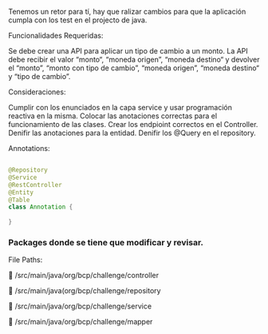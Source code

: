 Tenemos un retor para tí, hay que ralizar cambios para que la aplicación cumpla con los test en el projecto de java.

Funcionalidades Requeridas:

Se debe crear una API para aplicar un tipo de cambio a un monto. La API debe recibir el valor “monto“, “moneda origen”,
“moneda destino“ y devolver el “monto”, “monto con tipo de cambio”, “moneda origen”, “moneda destino“ y “tipo de
cambio”.

Consideraciones:

Cumplir con los enunciados en la capa service y usar programación reactiva en la misma. Colocar las anotaciones
correctas para el funcionamiento de las clases. Crear los endpioint correctos en el Controller. Denifir las anotaciones
para la entidad. Denifir los @Query en el repository.

Annotations:

```java

@Repository
@Service
@RestController
@Entity
@Table
class Annotation {
    
}
```

### Packages donde se tiene que modificar y revisar.

File Paths:

:file_folder: /src/main/java/org/bcp/challenge/controller

:file_folder: /src/main/java(org/bcp/challenge/repository

:file_folder: /src/main/java/org/bcp/challenge/service

:file_folder: /src/main/java/org/bcp/challenge/mapper

